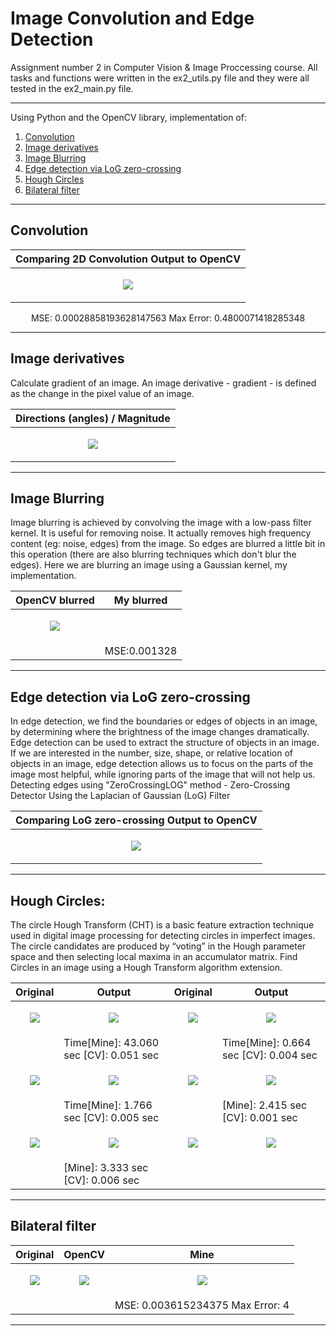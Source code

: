 # Image Convolution and Edge Detection
Assignment number 2 in Computer Vision & Image Proccessing course. All tasks and functions were written in the ex2_utils.py file and they were all tested in the ex2_main.py file.

-----

Using Python and the OpenCV library, implementation of:
1. [ Convolution ](#convolution)
2. [ Image derivatives ](#image-derivatives)
3. [ Image Blurring ](#image-blurring)
4. [ Edge detection via LoG zero-crossing ](#edge-detection-via-log-zero-crossing)
5. [ Hough Circles ](#hough-circles)
6. [ Bilateral filter ](#bilateral-filter)

-----

<h2>Convolution</h2>

<div align="center">

| Comparing 2D Convolution Output to OpenCV |
| ------------- |
| <p align="center"><img src="https://github.com/YehielSiri/ImageProccesing_Ex2/tree/main/TestingScreenshots/conv2D_beach.png"/></p>  |
MSE: 0.00028858193628147563
Max Error: 0.4800071418285348
  
 </div>

-----

<h2>Image derivatives</h2>
Calculate gradient of an image. An image derivative - gradient - is defined as the change in the pixel value of an image.

<div align="center">
  
| Directions (angles) / Magnitude |
| ------------- |
| <p align="center"><img src="https://github.com/YehielSiri/ImageProccesing_Ex2/tree/main/TestingScreenshots/ImageDerivatives_beach_OriMag.png"/></p>  |
  
</div>

-----

<h2>Image Blurring</h2>
Image blurring is achieved by convolving the image with a low-pass filter kernel. It is useful for removing noise. It actually removes high frequency content (eg: noise, edges) from the image. So edges are blurred a little bit in this operation (there are also blurring techniques which don't blur the edges).
Here we are blurring an image using a Gaussian kernel, my implementation.

<div align="center">
  
| OpenCV blurred | My blurred |
| ------------- | ------------- |
| <p align="center"><img src="https://github.com/YehielSiri/ImageProccesing_Ex2/tree/main/TestingScreenshots/blurImage_beach.jpg"/></p>  |
|  | MSE:0.001328 |
  
</div>

-----

<h2>Edge detection via LoG zero-crossing</h2>
In edge detection, we find the boundaries or edges of objects in an image, by determining where the brightness of the image changes dramatically. Edge detection can be used to extract the structure of objects in an image. If we are interested in the number, size, shape, or relative location of objects in an image, edge detection allows us to focus on the parts of the image most helpful, while ignoring parts of the image that will not help us.
Detecting edges using "ZeroCrossingLOG" method - Zero-Crossing Detector Using the Laplacian of Gaussian (LoG) Filter

<div align="center">
  
| Comparing LoG zero-crossing Output to OpenCV |
| ------------- |
| <p align="center"><img src="https://github.com/YehielSiri/ImageProccesing_Ex2/tree/main/TestingScreenshots/edgeDetectionZeroCrossingLOG_boxMan.png"/></p>  |
  
</div>

-----

<h2>Hough Circles:</h2>
The circle Hough Transform (CHT) is a basic feature extraction technique used in digital image processing for detecting circles in imperfect images. The circle candidates are produced by “voting” in the Hough parameter space and then selecting local maxima in an accumulator matrix.
Find Circles in an image using a Hough Transform algorithm extension.

| Original | Output | Original | Output |
| ------------- | ------------- | ------------- | ------------- |
| <p align="center"><img src="https://github.com/YehielSiri/ImageProccesing_Ex2/tree/main/input/coins.png"/></p>  | <p align="center"><img src="https://github.com/YehielSiri/ImageProccesing_Ex2/tree/main/TestingScreenshots/houghCircles_coins.png"/></p>  | <p align="center"><img src="https://github.com/YehielSiri/ImageProccesing_Ex2/tree/main/input/kidsPlay.png"/></p>  | <p align="center"><img src="https://github.com/YehielSiri/ImageProccesing_Ex2/tree/main/TestingScreenshots/houghCircles_kidsPlay.png"/></p>  |
| | Time[Mine]: 43.060 sec [CV]: 0.051 sec | | Time[Mine]: 0.664 sec [CV]: 0.004 sec |
| <p align="center"><img src="https://github.com/YehielSiri/ImageProccesing_Ex2/tree/main/input/pool_balls.png"/></p>  | <p align="center"><img src="https://github.com/YehielSiri/ImageProccesing_Ex2/tree/main/TestingScreenshots/houghCircles_pool_balls.png"/></p>  | <p align="center"><img src="https://github.com/YehielSiri/ImageProccesing_Ex2/tree/main/input/ruler.png"/></p>  | <p align="center"><img src="https://github.com/YehielSiri/ImageProccesing_Ex2/tree/main/TestingScreenshots/houghCircles_ruler.png"/></p>  |
| | Time[Mine]: 1.766 sec [CV]: 0.005 sec | | [Mine]: 2.415 sec [CV]: 0.001 sec |
| <p align="center"><img src="https://github.com/YehielSiri/ImageProccesing_Ex2/tree/main/input/tapet.png"/></p>  | <p align="center"><img src="https://github.com/YehielSiri/ImageProccesing_Ex2/tree/main/TestingScreenshots/houghCircles_tapet.png"/></p>  | <p align="center"><img src="https://github.com/YehielSiri/ImageProccesing_Ex2/tree/main/input/beach_ball_org.png"/></p> | <p align="center"><img src="https://github.com/YehielSiri/ImageProccesing_Ex2/tree/main/TestingScreenshots/beach_ball.png"/></p>  |
| | [Mine]: 3.333 sec [CV]: 0.006 sec | | |

-----

<h2>Bilateral filter</h2>

<div align="center">
  
| Original | OpenCV | Mine |
| ------------- | ------------- | ------------- |
| <p align="center"><img src="https://github.com/YehielSiri/ImageProccesing_Ex2/tree/main/input/boxMan.jpg"/></p>  | <p align="center"><img src="https://github.com/YehielSiri/ImageProccesing_Ex2/tree/main/TestingScreenshots/OpenCVBilateralFilter_boxMan.jpg"/></p>  | <p align="center"><img src="https://github.com/YehielSiri/ImageProccesing_Ex2/tree/main/TestingScreenshots/myBilateralFilter_boxMan.jpg"/></p>  |
| | | MSE: 0.003615234375 Max Error: 4 |
  
</div>

-----
